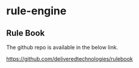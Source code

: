 # rule-engine

## Rule Book

The github repo is available in the below link.

https://github.com/deliveredtechnologies/rulebook

